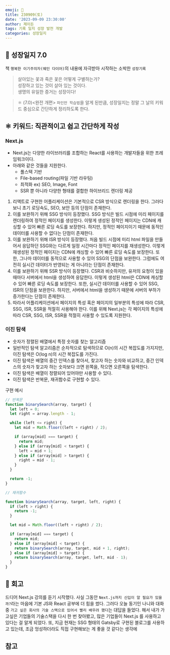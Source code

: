 ```yaml
---
emoji: 🌱
title: 230909(토)
date: '2023-09-09 23:30:00'
author: 제이든
tags: 기록 일지 성장 발전 개발
categories: 성장일지
---
```


## 🚤 성장일지 7.0

책 `행복한 이기주의자(웨인 다이어)`의 내용에 자극받아 시작하는 소박한 `성장기록`

> 살아있는 꽃과 죽은 꽃은 어떻게 구별하는가?<br/>
> 성장하고 있는 것이 살아 있는 것이다.<br/>
> 생명의 유일한 증거는 성장이다!

> ⚛ (7.0)<완전 개편> `파인만 학습법`을 알게 된만큼, 성장일지는 정말 그 날의 키워드 중심으로 간단하게 정리하도록 한다.

## ⚛️ 키워드: 직관적이고 쉽고 간단하게 작성

### Next.js

- Next.js는 다양한 라이브러리를 조합하는 React를 사용하는 개발자들을 위한 프레임워크이다.
- 아래와 같은 것들을 지원한다.
  - 풀스택 기반
  - File-based routing(파일 기반 라우팅)
  - 최적화 ex) SEO, Image, Font
  - SSR 뿐 아니라 다양한 형태를 결합한 하이브리드 렌더링 제공

1. 리액트로 구현한 어플리케이션은 기본적으로 CSR 방식으로 렌더링을 한다. 그러다보니 초기 로딩속도, SEO, 보안 등의 단점이 존재한다.
2. 이를 보완하기 위해 SSG 방식이 등장했다. SSG 방식은 빌드 시점에 미리 페이지를 렌더링하여 정적인 페이지를 생성한다. 이렇게 생성된 정적인 페이지는 CDN에 캐싱할 수 있어 빠른 로딩 속도를 보장한다. 하지만, 정적인 페이지이기 때문에 동적인 데이터를 사용할 수 없다는 단점이 존재한다.
3. 이를 보완하기 위해 ISR 방식이 등장했다. 처음 빌드 시점에 미리 html 파일을 만들어서 응답하던 SSG와는 다르게 일정 시간마다 정적인 페이지를 재생성한다. 이렇게 재생성된 정적인 페이지는 CDN에 캐싱할 수 있어 빠른 로딩 속도를 보장한다. 또한, 그나마 데이터를 동적으로 사용할 수 있어 SSG의 단점을 보완한다. 그럼에도 여전히 실시간 데이터가 반영되는 게 아니라는 단점이 존재한다.
4. 이를 보완하기 위해 SSR 방식이 등장했다. CSR과 비슷하지만, 유저의 요청이 있을 때마다 서버에서 html을 생성하여 응답한다. 이렇게 생성된 html은 CDN에 캐싱할 수 있어 빠른 로딩 속도를 보장한다. 또한, 실시간 데이터를 사용할 수 있어 SSG, ISR의 단점을 보완한다. 하지만, 서버에서 html을 생성하기 때문에 서버의 부하가 증가한다는 단점이 존재한다.
5. 따라서 어플리케이션에서 페이지의 특성 혹은 페이지의 일부분의 특성에 따라 CSR, SSG, ISR, SSR을 적절히 사용해야 한다. 이를 위해 Next.js는 각 페이지의 특성에 따라 CSR, SSG, ISR, SSR을 적절히 사용할 수 있도록 지원한다.

### 이진 탐색

- 숫자가 정렬된 배열에서 특정 숫자를 찾는 알고리즘
- 일반적인 탐색 알고리즘은 순차적으로 탐색하므로 O(n)의 시간 복잡도를 가지지만, 이진 탐색은 O(log n)의 시간 복잡도를 가진다.
- 이진 탐색은 배열의 중간 인덱스를 찾아서, 찾고자 하는 숫자와 비교하고, 중간 인덱스의 숫자가 찾고자 하는 숫자보다 크면 왼쪽을, 작으면 오른쪽을 탐색한다.
- 이진 탐색은 배열이 정렬되어 있어야만 사용할 수 있다.
- 이진 탐색은 반복문, 재귀함수로 구현할 수 있다.

구현 예시

```js
// 반복문
function binarySearch(array, target) {
  let left = 0;
  let right = array.length - 1;

  while (left <= right) {
    let mid = Math.floor((left + right) / 2);

    if (array[mid] === target) {
      return mid;
    } else if (array[mid] < target) {
      left = mid + 1;
    } else if (array[mid] > target) {
      right = mid - 1;
    }
  }

  return -1;
}

// 재귀함수

function binarySearch(array, target, left, right) {
  if (left > right) {
    return -1;
  }

  let mid = Math.floor((left + right) / 2);

  if (array[mid] === target) {
    return mid;
  } else if (array[mid] < target) {
    return binarySearch(array, target, mid + 1, right);
  } else if (array[mid] > target) {
    return binarySearch(array, target, left, mid - 1);
  }
}
```

## 📝 회고

드디어 Next.js 강의를 듣기 시작했다. 사실 그동안 `Next.js까지 신입이 알 필요가 있을까?`라는 마음에 기본 JS와 React 공부에 더 힘을 썼다. 그러다 오늘 동기인 나니와 대화 중 `가고 싶은 회사의 기술 스택으로 있어서 빨리 배우려 했다`는 대답을 들었다. 해서 내가 가고싶은 기업들의 기술스택을 다시 한 번 찾아봤고, 많은 기업들이 Next.js 를 사용하고 있다는 걸 알게 되었다. 또, 지금 현재는 SSG 형태의 Gatsby로 구현된 블로그를 사용하고 있는데, 조금 엉성하더라도 직접 구현해보는 게 좋을 것 같다는 생각에

## 참고

```toc

```
